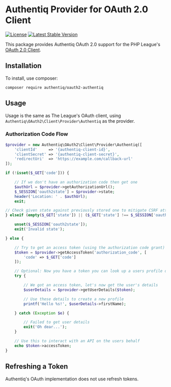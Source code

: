 # Authentiq Provider for OAuth 2.0 Client

[![License](https://img.shields.io/packagist/l/authentiq/oauth2-authentiq.svg)](https://github.com/authentiq/oauth2-authentiq/blob/master/LICENSE)
[![Latest Stable Version](https://img.shields.io/packagist/v/authentiq/oauth2-authentiq.svg)](https://packagist.org/packages/authentiq/oauth2-authentiq)

This package provides Authentiq OAuth 2.0 support for the PHP League's [OAuth 2.0 Client](https://github.com/thephpleague/oauth2-client).

## Installation

To install, use composer:

```
composer require authentiq/oauth2-authentiq
```

## Usage

Usage is the same as The League's OAuth client, using `Authentiq\OAuth2\Client\Provider\Authentiq` as the provider.

### Authorization Code Flow

```php
$provider = new Authentiq\OAuth2\Client\Provider\Authentiq([
    'clientId'     => '{authentiq-client-id}',
    'clientSecret' => '{authentiq-client-secret}',
    'redirectUri'  => 'https://example.com/callback-url'
]);

if (!isset($_GET['code'])) {

    // If we don't have an authorization code then get one
    $authUrl = $provider->getAuthorizationUrl();
    $_SESSION['oauth2state'] = $provider->state;
    header('Location: ' . $authUrl);
    exit;

// Check given state against previously stored one to mitigate CSRF attack
} elseif (empty($_GET['state']) || ($_GET['state'] !== $_SESSION['oauth2state'])) {

    unset($_SESSION['oauth2state']);
    exit('Invalid state');

} else {

    // Try to get an access token (using the authorization code grant)
    $token = $provider->getAccessToken('authorization_code', [
        'code' => $_GET['code']
    ]);

    // Optional: Now you have a token you can look up a users profile data
    try {

        // We got an access token, let's now get the user's details
        $userDetails = $provider->getUserDetails($token);

        // Use these details to create a new profile
        printf('Hello %s!', $userDetails->firstName);

    } catch (Exception $e) {

        // Failed to get user details
        exit('Oh dear...');
    }

    // Use this to interact with an API on the users behalf
    echo $token->accessToken;
}
```

## Refreshing a Token

Authentiq's OAuth implementation does not use refresh tokens.

